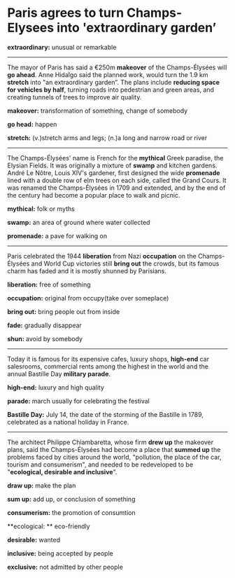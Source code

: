  # Paris agrees to turn Champs-Elysees into '**extraordinary** garden’

**extraordinary:** unusual or remarkable

------

The mayor of Paris has said a €250m **makeover** of the Champs-Élysées will **go ahead**. Anne Hidalgo said the planned work, would turn the 1.9 km **stretch** into "an extraordinary garden”. The plans include **reducing space for vehicles by half**, turning roads into pedestrian and green areas, and creating tunnels of trees to improve air quality.

**makeover:** transformation of something, change of somebody

**go head:** happen 

**stretch:** (v.)stretch arms and legs; (n.)a long and narrow road or river

------

The Champs-Élysées' name is French for the **mythical** Greek paradise, the Elysian Fields. It was originally a mixture of **swamp** and kitchen gardens. André Le Nôtre, Louis XIV's gardener, first designed the wide **promenade** lined with a double row of elm trees on each side, called the Grand Cours. It was renamed the Champs-Élysées in 1709 and extended, and by the end of the century had become a popular place to walk and picnic.

**mythical:** folk or myths

**swamp:**  an area of ground where water collected

**promenade:** a pave for walking on

------

Paris celebrated the 1944 **liberation** from Nazi **occupation** on the Champs-Élysées and World Cup victories still **bring out** the crowds, but its famous charm has faded and it is mostly shunned by Parisians.

**liberation:** free of something

**occupation:** original from occupy(take over someplace)

**bring out:** bring people out from inside

**fade:** gradually disappear

**shun:** avoid by somebody

------

Today it is famous for its expensive cafes, luxury shops, **high-end** car salesrooms, commercial rents among the highest in the world and the annual Bastille Day **military parade**.

**high-end:** luxury and high quality

**parade:** march usually for celebrating the festival

**Bastille Day:** July 14, the date of the storming of the Bastille in 1789, celebrated as a national holiday in France.

------

The architect Philippe Chiambaretta, whose firm **drew up** the makeover plans, said the Champs-Élysées had become a place that **summed up** the problems faced by cities around the world, "pollution, the place of the car, tourism and consumerism", and needed to be redeveloped to be "**ecological, desirable and inclusive**".

**draw up:** make the plan

**sum up:** add up, or conclusion of something

**consumerism:** the promotion of consumtion

**ecological: ** eco-friendly

**desirable:** wanted 

**inclusive:** being accepted by people 

**exclusive:** not admitted by other people



